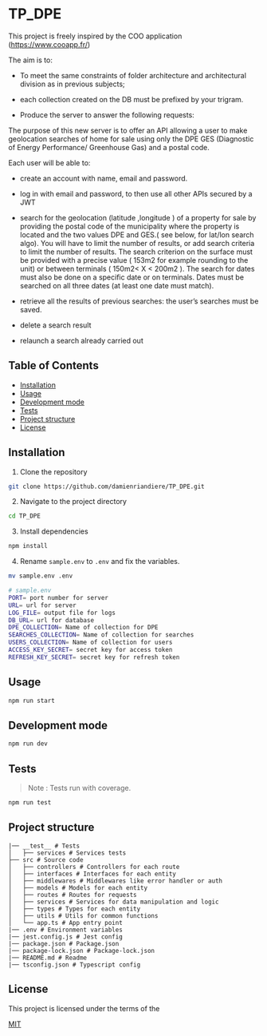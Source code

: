 # TP_DPE

This project is freely inspired by the COO application (https://www.cooapp.fr/)

The aim is to: 

 - To meet the same constraints of folder architecture and architectural division as in previous subjects;

 - each collection created on the DB must be prefixed by your trigram.

 - Produce the server to answer the following requests:

 The purpose of this new server is to offer an API allowing a user to make geolocation searches of home for sale using only the DPE GES (Diagnostic of Energy Performance/ Greenhouse Gas) and a postal code.

Each user will be able to: 

 - create an account with name, email and password.
 - log in with email and password, to then use all other APIs secured by a JWT
 - search for the geolocation (latitude ,longitude ) of a property for sale by providing the postal code of the municipality where the property is located and the two values DPE and GES.( see below, for lat/lon search algo).
    You will have to limit the number of results, or add search criteria to limit the number of results.
    The search criterion on the surface must be provided with a precise value ( 153m2 for example rounding to the unit) or between terminals ( 150m2< X < 200m2 ).
    The search for dates must also be done on a specific date or on terminals. Dates must be searched on all three dates (at least one date must match).

 - retrieve all the results of previous searches: the user’s searches must be saved.
 - delete a search result
 - relaunch a search already carried out

## Table of Contents

- [Installation](#installation)
- [Usage](#usage)
- [Development mode](#development-mode)
- [Tests](#tests)
- [Project structure](#project-structure)
- [License](#license)

## Installation

1. Clone the repository

```bash	
git clone https://github.com/damienriandiere/TP_DPE.git
```
2. Navigate to the project directory

```bash
cd TP_DPE
```

3. Install dependencies

```bash
npm install
```

4. Rename `sample.env` to `.env` and fix the variables.
```bash
mv sample.env .env
```

```bash	
# sample.env
PORT= port number for server
URL= url for server
LOG_FILE= output file for logs
DB_URL= url for database
DPE_COLLECTION= Name of collection for DPE
SEARCHES_COLLECTION= Name of collection for searches
USERS_COLLECTION= Name of collection for users
ACCESS_KEY_SECRET= secret key for access token
REFRESH_KEY_SECRET= secret key for refresh token
```


## Usage

```bash
npm run start
```

## Development mode

```bash
npm run dev
```

## Tests

> Note : Tests run with coverage.

```bash
npm run test
```

## Project structure

```
|── __test__ # Tests
│   ├── services # Services tests
├── src # Source code
│   ├── controllers # Controllers for each route
│   ├── interfaces # Interfaces for each entity
│   ├── middlewares # Middlewares like error handler or auth
│   ├── models # Models for each entity
│   ├── routes # Routes for requests
│   ├── services # Services for data manipulation and logic
│   ├── types # Types for each entity
│   ├── utils # Utils for common functions
│   └── app.ts # App entry point
|── .env # Environment variables
|── jest.config.js # Jest config
|── package.json # Package.json
|── package-lock.json # Package-lock.json
|── README.md # Readme
|── tsconfig.json # Typescript config
```

## License

This project is licensed under the terms of the

[MIT](https://choosealicense.com/licenses/mit/)